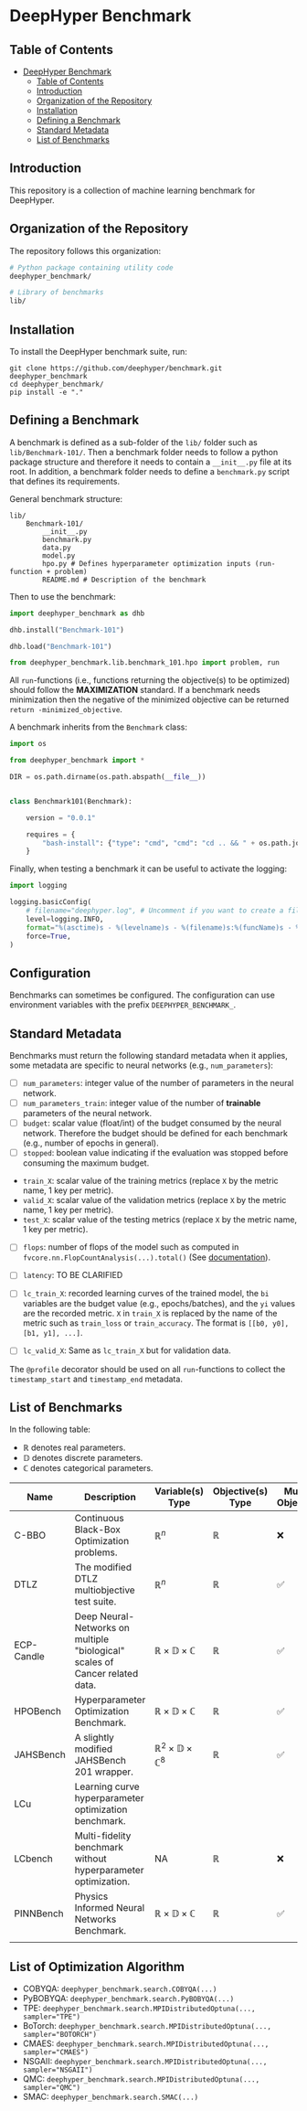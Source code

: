 # DeepHyper Benchmark

## Table of Contents

- [DeepHyper Benchmark](#deephyper-benchmark)
  - [Table of Contents](#table-of-contents)
  - [Introduction](#introduction)
  - [Organization of the Repository](#organization-of-the-repository)
  - [Installation](#installation)
  - [Defining a Benchmark](#defining-a-benchmark)
  - [Standard Metadata](#standard-metadata)
  - [List of Benchmarks](#list-of-benchmarks)

## Introduction

This repository is a collection of machine learning benchmark for DeepHyper.

## Organization of the Repository

The repository follows this organization:

```bash
# Python package containing utility code
deephyper_benchmark/

# Library of benchmarks
lib/
```

## Installation

To install the DeepHyper benchmark suite, run:

```console
git clone https://github.com/deephyper/benchmark.git deephyper_benchmark
cd deephyper_benchmark/
pip install -e "."
```

## Defining a Benchmark

A benchmark is defined as a sub-folder of the `lib/` folder such as `lib/Benchmark-101/`. Then a benchmark folder needs to follow a python package structure and therefore it needs to contain a `__init__.py` file at its root. In addition, a benchmark folder needs to define a `benchmark.py` script that defines its requirements.

General benchmark structure:
```
lib/
    Benchmark-101/
        __init__.py
        benchmark.py
        data.py
        model.py
        hpo.py # Defines hyperparameter optimization inputs (run-function + problem)
        README.md # Description of the benchmark
```

Then to use the benchmark:

```python
import deephyper_benchmark as dhb

dhb.install("Benchmark-101")

dhb.load("Benchmark-101")

from deephyper_benchmark.lib.benchmark_101.hpo import problem, run
```

All `run`-functions (i.e., functions returning the objective(s) to be optimized) should follow the **MAXIMIZATION** standard. If a benchmark needs minimization then the negative of the minimized objective can be returned `return -minimized_objective`.

A benchmark inherits from the `Benchmark` class:

```python
import os

from deephyper_benchmark import *

DIR = os.path.dirname(os.path.abspath(__file__))


class Benchmark101(Benchmark):

    version = "0.0.1"

    requires = {
        "bash-install": {"type": "cmd", "cmd": "cd .. && " + os.path.join(DIR, "../install.sh")},
    }

```

Finally, when testing a benchmark it can be useful to activate the logging:

```python
import logging

logging.basicConfig(
    # filename="deephyper.log", # Uncomment if you want to create a file with the logs
    level=logging.INFO,
    format="%(asctime)s - %(levelname)s - %(filename)s:%(funcName)s - %(message)s",
    force=True,
)
```

## Configuration

Benchmarks can sometimes be configured. The configuration can use environment variables with the prefix `DEEPHYPER_BENCHMARK_`.

## Standard Metadata

Benchmarks must return the following standard metadata when it applies, some metadata are specific to neural networks (e.g., `num_parameters`):

- [ ] `num_parameters`: integer value of the number of parameters in the neural network.
- [ ] `num_parameters_train`: integer value of the number of **trainable** parameters of the neural network.
- [ ] `budget`: scalar value (float/int) of the budget consumed by the neural network. Therefore the budget should be defined for each benchmark (e.g., number of epochs in general).
- [ ] `stopped`: boolean value indicating if the evaluation was stopped before consuming the maximum budget.
- `train_X`:  scalar value of the training metrics (replace `X` by the metric name, 1 key per metric).
- `valid_X`: scalar value of the validation metrics (replace `X` by the metric name, 1 key per metric).
- `test_X`: scalar value of the testing metrics (replace `X` by the metric name, 1 key per metric).
- [ ] `flops`: number of flops of the model such as computed in `fvcore.nn.FlopCountAnalysis(...).total()` (See [documentation](https://detectron2.readthedocs.io/en/latest/modules/fvcore.html#module-fvcore.nn)).
- [ ] `latency`: TO BE CLARIFIED
- [ ] `lc_train_X`: recorded learning curves of the trained model, the `bi` variables are the budget value (e.g., epochs/batches), and the `yi` values are the recorded metric. `X` in `train_X` is replaced by the name of the metric such as `train_loss` or `train_accuracy`. The format is `[[b0, y0], [b1, y1], ...]`.
- [ ] `lc_valid_X`: Same as `lc_train_X` but for validation data.


The `@profile` decorator should be used on all `run`-functions to collect the `timestamp_start` and `timestamp_end` metadata.

## List of Benchmarks

In the following table:

- $\mathbb{R}$ denotes real parameters.
- $\mathbb{D}$ denotes discrete parameters.
- $\mathbb{C}$ denotes categorical parameters.

| Name       | Description                                                                  | Variable(s) Type                             | Objective(s) Type | Multi-Objective | Multi-Fidelity | Evaluation Duration |
| ---------- | ---------------------------------------------------------------------------- | -------------------------------------------- | ----------------- | --------------- | -------------- | ------------------- |
| C-BBO      | Continuous Black-Box Optimization problems.                                  | $\mathbb{R}^n$                               | $\mathbb{R}$      | ❌              | ❌             | configurable        |
| DTLZ       | The modified DTLZ multiobjective test suite.                                 |  $\mathbb{R}^n$                              |  $\mathbb{R}$     | ✅              |  ❌            | configurable        |
| ECP-Candle | Deep Neural-Networks on multiple "biological" scales of Cancer related data. | $\mathbb{R}\times\mathbb{D}\times\mathbb{C}$ | $\mathbb{R}$      | ✅              | ✅             | min                 |
| HPOBench   | Hyperparameter Optimization Benchmark.                                       | $\mathbb{R}\times\mathbb{D}\times\mathbb{C}$ | $\mathbb{R}$      | ✅              | ✅             | ms to min           |
| JAHSBench  | A slightly modified JAHSBench 201 wrapper.                                   |  $\mathbb{R}^2\times\mathbb{D}\times\mathbb{C}^8$ | $\mathbb{R}$ | ✅              |  ❌            | configurable        |
| LCu        | Learning curve hyperparameter optimization benchmark.                        |                                              |                   |                 |                |                     |
| LCbench    | Multi-fidelity benchmark without hyperparameter optimization.                | NA                                           | $\mathbb{R}$      | ❌              | ✅             | secondes            |
| PINNBench  | Physics Informed Neural Networks Benchmark.                                  | $\mathbb{R}\times\mathbb{D}\times\mathbb{C}$ | $\mathbb{R}$      | ✅              | ✅             | ms                  |
|            |                                                                              |                                              |                   |                 |                |                     |
      
      
## List of Optimization Algorithm

- COBYQA: `deephyper_benchmark.search.COBYQA(...)`
- PyBOBYQA: `deephyper_benchmark.search.PyBOBYQA(...)`
- TPE: `deephyper_benchmark.search.MPIDistributedOptuna(..., sampler="TPE")`
- BoTorch: `deephyper_benchmark.search.MPIDistributedOptuna(..., sampler="BOTORCH")`
- CMAES: `deephyper_benchmark.search.MPIDistributedOptuna(..., sampler="CMAES")`
- NSGAII: `deephyper_benchmark.search.MPIDistributedOptuna(..., sampler="NSGAII")`
- QMC: `deephyper_benchmark.search.MPIDistributedOptuna(..., sampler="QMC")`
- SMAC: `deephyper_benchmark.search.SMAC(...)`

      
      
      
  
      
      
      
      
      
      
  
      
      
      
      
